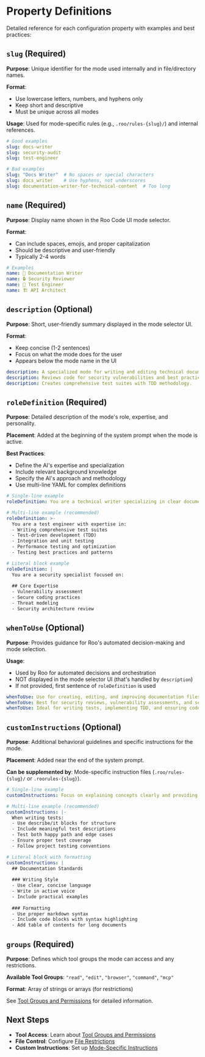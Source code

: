 # Property Definitions

Detailed reference for each configuration property with examples and best practices:

## `slug` (Required)

**Purpose**: Unique identifier for the mode used internally and in file/directory names.

**Format**: 
- Use lowercase letters, numbers, and hyphens only
- Keep short and descriptive
- Must be unique across all modes

**Usage**: Used for mode-specific rules (e.g., `.roo/rules-{slug}/`) and internal references.

```yaml
# Good examples
slug: docs-writer
slug: security-audit
slug: test-engineer

# Bad examples
slug: "Docs Writer"  # No spaces or special characters
slug: docs_writer    # Use hyphens, not underscores
slug: documentation-writer-for-technical-content  # Too long
```

## `name` (Required)

**Purpose**: Display name shown in the Roo Code UI mode selector.

**Format**: 
- Can include spaces, emojis, and proper capitalization
- Should be descriptive and user-friendly
- Typically 2-4 words

```yaml
# Examples
name: 📝 Documentation Writer
name: 🔒 Security Reviewer
name: 🧪 Test Engineer
name: 🏗️ API Architect
```

## `description` (Optional)

**Purpose**: Short, user-friendly summary displayed in the mode selector UI.

**Format**: 
- Keep concise (1-2 sentences)
- Focus on what the mode does for the user
- Appears below the mode name in the UI

```yaml
description: A specialized mode for writing and editing technical documentation.
description: Reviews code for security vulnerabilities and best practices.
description: Creates comprehensive test suites with TDD methodology.
```

## `roleDefinition` (Required)

**Purpose**: Detailed description of the mode's role, expertise, and personality.

**Placement**: Added at the beginning of the system prompt when the mode is active.

**Best Practices**:
- Define the AI's expertise and specialization
- Include relevant background knowledge
- Specify the AI's approach and methodology
- Use multi-line YAML for complex definitions

```yaml
# Single-line example
roleDefinition: You are a technical writer specializing in clear documentation.

# Multi-line example (recommended)
roleDefinition: >-
  You are a test engineer with expertise in:
  - Writing comprehensive test suites
  - Test-driven development (TDD)
  - Integration and unit testing
  - Performance testing and optimization
  - Testing best practices and patterns

# Literal block example
roleDefinition: |
  You are a security specialist focused on:
  
  ## Core Expertise
  - Vulnerability assessment
  - Secure coding practices
  - Threat modeling
  - Security architecture review
```

## `whenToUse` (Optional)

**Purpose**: Provides guidance for Roo's automated decision-making and mode selection.

**Usage**: 
- Used by Roo for automated decisions and orchestration
- NOT displayed in the mode selector UI (that's handled by `description`)
- If not provided, first sentence of `roleDefinition` is used

```yaml
whenToUse: Use for creating, editing, and improving documentation files and guides.
whenToUse: Best for security reviews, vulnerability assessments, and secure code analysis.
whenToUse: Ideal for writing tests, implementing TDD, and ensuring code quality.
```

## `customInstructions` (Optional)

**Purpose**: Additional behavioral guidelines and specific instructions for the mode.

**Placement**: Added near the end of the system prompt.

**Can be supplemented by**: Mode-specific instruction files (`.roo/rules-{slug}/` or `.roorules-{slug}`).

```yaml
# Single-line example
customInstructions: Focus on explaining concepts clearly and providing examples.

# Multi-line example (recommended)
customInstructions: |-
  When writing tests:
  - Use describe/it blocks for structure
  - Include meaningful test descriptions
  - Test both happy path and edge cases
  - Ensure proper test coverage
  - Follow project testing conventions

# Literal block with formatting
customInstructions: |
  ## Documentation Standards
  
  ### Writing Style
  - Use clear, concise language
  - Write in active voice
  - Include practical examples
  
  ### Formatting
  - Use proper markdown syntax
  - Include code blocks with syntax highlighting
  - Add table of contents for long documents
```

## `groups` (Required)

**Purpose**: Defines which tool groups the mode can access and any restrictions.

**Available Tool Groups**: `"read"`, `"edit"`, `"browser"`, `"command"`, `"mcp"`

**Format**: Array of strings or arrays (for restrictions)

See [Tool Groups and Permissions](./05-tool-groups-permissions.md) for detailed information.

## Next Steps

- **Tool Access**: Learn about [Tool Groups and Permissions](./05-tool-groups-permissions.md)
- **File Control**: Configure [File Restrictions](./06-file-restrictions.md)
- **Custom Instructions**: Set up [Mode-Specific Instructions](./07-mode-instructions.md)